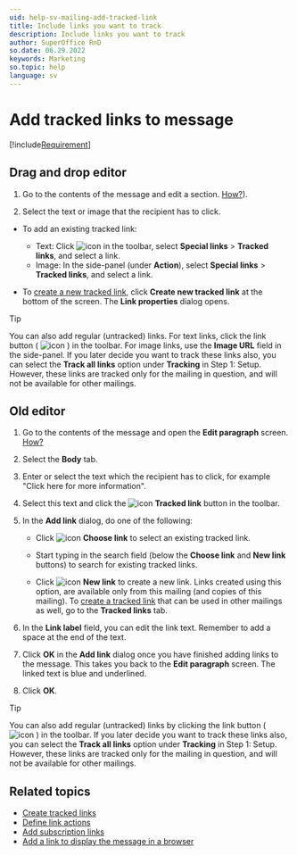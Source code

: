 ```yaml
---
uid: help-sv-mailing-add-tracked-link
title: Include links you want to track
description: Include links you want to track
author: SuperOffice RnD
so.date: 06.29.2022
keywords: Marketing
so.topic: help
language: sv
---
```


# Add tracked links to message

[!include[Requirement](includes/req-marketing.md)]

## Drag and drop editor

1. Go to the contents of the message and edit a section. [How?][2]).

2. Select the text or image that the recipient has to click.

* To add an existing tracked link:

  * Text: Click ![icon][img4] in the toolbar, select **Special links** > **Tracked links**, and select a link.
  * Image: In the side-panel (under **Action**), select **Special links** > **Tracked links**, and select a link.

* To [create a new tracked link][5], click **Create new tracked link** at the bottom of the screen. The **Link properties** dialog opens.

> [!TIP]
> You can also add regular (untracked) links. For text links, click the link button ( ![icon][img4] ) in the toolbar. For image links, use the **Image URL** field in the side-panel. If you later decide you want to track these links also, you can select the **Track all links** option under **Tracking** in Step 1: Setup. However, these links are tracked only for the mailing in question, and will not be available for other mailings.

## Old editor

1. Go to the contents of the message and open the **Edit paragraph** screen. [How?][3]

2. Select the **Body** tab.

3. Enter or select the text which the recipient has to click, for example "Click here for more information".

4. Select this text and click the ![icon][img3] **Tracked link** button in the toolbar.

5. In the **Add link** dialog, do one of the following:

    * Click ![icon][img2] **Choose link** to select an existing tracked link.

    * Start typing in the search field (below the **Choose link** and **New link** buttons) to search for existing tracked links.

    * Click ![icon][img1] **New link** to create a new link. Links created using this option, are available only from this mailing (and copies of this mailing). To [create a tracked link][5] that can be used in other mailings as well, go to the **Tracked links** tab.

6. In the **Link label** field, you can edit the link text. Remember to add a space at the end of the text.

7. Click **OK** in the **Add link** dialog once you have finished adding links to the message. This takes you back to the **Edit paragraph** screen. The linked text is blue and underlined.

8. Click **OK**.

> [!TIP]
> You can also add regular (untracked) links by clicking the link button ( ![icon][img3] ) in the toolbar. If you later decide you want to track these links also, you can select the **Track all links** option under **Tracking** in Step 1: Setup. However, these links are tracked only for the mailing in question, and will not be available for other mailings.

## Related topics

* [Create tracked links][5]
* [Define link actions][6]
* [Add subscription links][4]
* [Add a link to display the message in a browser][1]

<!-- Referenced links -->
[1]: ../../learn/editor/drag-and-drop/add-link-to-display-message-in-browser.md
[2]: ../../learn/editor/drag-and-drop/edit-paragraph.md
[3]: ../../learn/editor/old/edit-paragraph.md
[4]: ../../mailing/learn/create/add-unsubscribe-link.md
[5]: create-links.md
[6]: define-link-actions.md

<!-- Referenced images -->
[img4]: ../../../../media/icons/marketing-and-forms/link.png
[img1]: ../../../../media/icons/btn-add.png
[img2]: ../../../../../common/icons/folder.png
[img3]: ../../../../media/icons/marketing-and-forms/link.png

